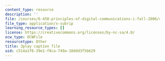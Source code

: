 ```yaml
---
content_type: resource
description: ''
file: /courses/6-450-principles-of-digital-communications-i-fall-2006/c514a1f639e1f8ca749a18ddd3f5b629_503wzjz8czs.srt
file_type: application/x-subrip
learning_resource_types: []
license: https://creativecommons.org/licenses/by-nc-sa/4.0/
ocw_type: OCWFile
resourcetype: Other
title: 3play caption file
uid: c514a1f6-39e1-f8ca-749a-18ddd3f5b629
---
```

